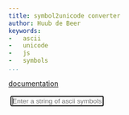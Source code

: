 ```yaml
---
title: symbol2unicode converter
author: Huub de Beer
keywords:
-   ascii
-   unicode
-   js
-   symbols
...
```

[documentation](index.html)
<div id="converter">
<input type="text" tabIndex="1" autofocus placeholder="Enter a string of ascii symbols and press ENTER." />
<div class="output">
</div>
</div>
<script src="lib/web.js"></script>
<style>
#converter {
margin: 2px;
padding: 2px;
font-size: 14pt;
width:95vw;
font-family: sans-serif;
}

#converter input {
font-size: inherit;
margin-bottom: 2px;
margin-right: 2px;
margin-left: 2px;
width: 94vw;
padding-left: 2px;
border: none;
border-bottom: 1px solid dimgray;
}

#converter .output {
padding-top: 2px;
}

#converter .output p {
padding-left: 2px;
margin-right: 2px;
margin-left: 2px;
text-indent: 0;
}

#converter .output p + p {
margin-bottom: 0;
margin-top: 0;
padding-bottom: 0;

}
</style>
